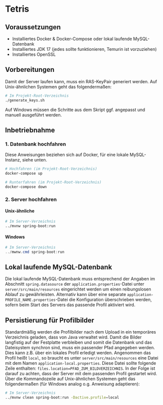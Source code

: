 # Tetris

## Voraussetzungen

- Installiertes Docker & Docker-Compose oder lokal laufende MySQL-Datenbank
- Installiertes JDK 17 (jedes sollte funktionieren, Temurin ist vorzuziehen)
- Installiertes OpenSSL

## Vorbereitungen

Damit der Server laufen kann, muss ein RAS-KeyPair generiert werden. Auf Unix-ähnlichen Systemen geht das
folgendermaßen:

```bash
# Im Projekt-Root-Verzeichnis
./generate_keys.sh
```

Auf Windows müssen die Schritte aus dem Skript ggf. angepasst und manuell ausgeführt werden.

## Inbetriebnahme

### 1. Datenbank hochfahren

Diese Anweisungen beziehen sich auf Docker, für eine lokale MySQL-Instanz, siehe unten.

```bash
# Hochfahren (im Projekt-Root-Verzeichnis)
docker-compose up
```

```bash
# Runterfahren (im Projekt-Root-Verzeichnis)
docker-compose down
```

### 2. Server hochfahren

#### Unix-ähnliche

```bash
# Im Server-Verzeichnis
../mvnw spring-boot:run
```

#### Windows

```powershell
# Im Server-Verzeichnis
../mwnw.cmd spring-boot:run
```

## Lokal laufende MySQL-Datenbank

Die lokal laufende MySQL-Datenbank muss entsprechend der Angaben im Abschnitt `spring.datasource`
der `application.properties`-Datei unter `server/src/main/resources` eingerichtet werden um einen reibungslosen Ablauf
zu gewährleisten. Alternativ kann über eine separate `application-PROFILE_NAME.properties`-Datei die Konfiguration
überschrieben werden, sofern beim Start des Servers das passende Profil aktiviert wird.

## Persistierung für Profilbilder

Standardmäßig werden die Profilbilder nach dem Upload in ein temporäres Verzeichnis geladen, dass von Java verwaltet
wird. Damit die Bilder langfistig auf der Festplatte verbleiben und somit die Datenbank und das Dateisystem synchron
sind, muss ein passender Pfad angegeben werden. Dies kann z.B. über ein lokales Profil erledigt werden. Angenommen das
Profil heißt `local`, so braucht es unter `server/src/main/resources` eine Datei mit dem Namen
`application-local.properties`. Diese Datei sollte folgende Zeile enthalten: `files.location=PFAD_ZUM_BILDVERZEICHNIS`.
In der Folge ist darauf zu achten, dass der Server mit dem passenden Profil gestartet wird. Über die Kommandozeile auf 
Unix-ähnlichen Systemen geht das folgendermaßen (für Windows analog o.g. Anweisung adaptieren):

```bash
# Im Server-Verzeichnis
../mvnw clean spring-boot:run -Dactive.profile=local
```


